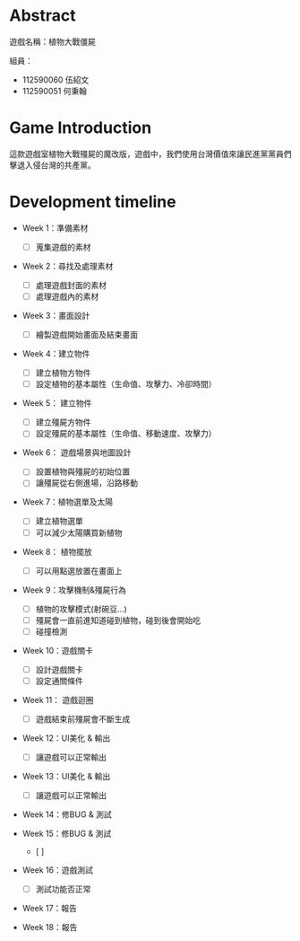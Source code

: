 # Abstract

遊戲名稱：植物大戰僵屍

組員：

- 112590060 伍紹文
- 112590051 何秉翰

# Game Introduction

這款遊戲室植物大戰殭屍的魔改版，遊戲中，我們使用台灣價值來讓民進黨黨員們擊退入侵台灣的共產黨。

# Development timeline

- Week 1：準備素材
  - [ ] 蒐集遊戲的素材
- Week 2：尋找及處理素材
  - [ ] 處理遊戲封面的素材
  - [ ] 處理遊戲內的素材
- Week 3：畫面設計
  - [ ] 繪製遊戲開始畫面及結束畫面
- Week 4：建立物件
  - [ ]  建立植物方物件
  - [ ]  設定植物的基本屬性（生命值、攻擊力、冷卻時間）
- Week 5： 建立物件
  - [ ]  建立殭屍方物件
  - [ ]  設定殭屍的基本屬性（生命值、移動速度、攻擊力）
- Week 6： 遊戲場景與地圖設計
  - [ ]  設置植物與殭屍的初始位置
  - [ ]  讓殭屍從右側進場，沿路移動
- Week 7：植物選單及太陽
  - [ ]  建立植物選單
  - [ ]  可以減少太陽購買新植物
- Week 8： 植物擺放 
  - [ ]  可以用點選放置在畫面上
- Week 9：攻擊機制&殭屍行為
  - [ ]  植物的攻擊模式(射碗豆...)
  - [ ]  殭屍會一直前進知道碰到植物，碰到後會開始吃
  - [ ]  碰撞檢測
- Week 10：遊戲關卡
  - [ ]  設計遊戲關卡 
  - [ ]  設定通關條件
- Week 11： 遊戲迴圈
  - [ ]  遊戲結束前殭屍會不斷生成
- Week 12：UI美化 & 輸出
  - [ ]  讓遊戲可以正常輸出
- Week 13：UI美化 & 輸出
  - [ ] 讓遊戲可以正常輸出
- Week 14：修BUG & 測試

- Week 15：修BUG & 測試
  - [ ] 
- Week 16：遊戲測試
  - [ ] 測試功能否正常
- Week 17：報告

- Week 18：報告


